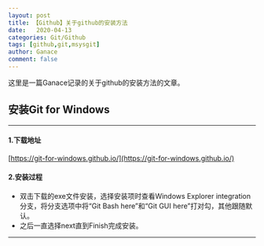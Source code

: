 ```yaml
---
layout: post
title: 【Github】关于github的安装方法
date:   2020-04-13
categories: Git/Github
tags: [github,git,msysgit]
author: Ganace
comment: false
---
```


这里是一篇Ganace记录的关于github的安装方法的文章。


## 安装Git for Windows

---

####  1.下载地址
[https://git-for-windows.github.io/](https://git-for-windows.github.io/)

####  2.安装过程
- 双击下载的exe文件安装，选择安装项时查看Windows Explorer integration分支，将分支选项中将“Git Bash here”和“Git GUI here”打对勾，其他跟随默认。
- 之后一直选择next直到Finish完成安装。

---

